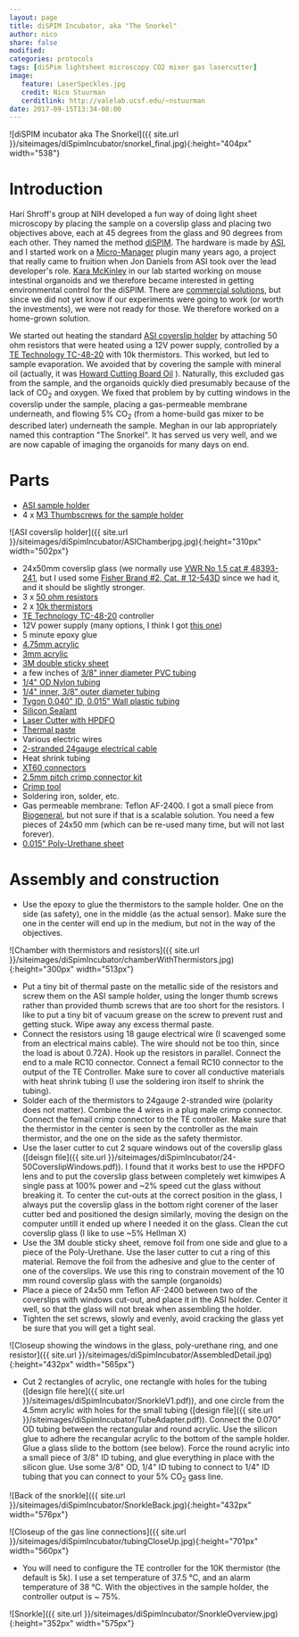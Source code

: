 ```yaml
---
layout: page
title: diSPIM Incubator, aka "The Snorkel"
author: nico
share: false
modified:
categories: protocols
tags: [diSPim lightsheet microscopy CO2 mixer gas lasercutter]
image:
   feature: LaserSpeckles.jpg
   credit: Nico Stuurman
   cerditlink: http://valelab.ucsf.edu/~nstuurman
date: 2017-09-15T13:34-08:00
---
```

![diSPIM incubator aka The Snorkel]({{ site.url }}/siteimages/diSpimIncubator/snorkel_final.jpg){:height="404px" width="538"}

# Introduction
Hari Shroff's group at NIH developed a fun way of doing light sheet microscopy by placing the sample on a coverslip glass and placing two objectives above, each at 45 degrees from the glass and 90 degrees from each other. They named the method [diSPIM](https://dx.doi.org/doi:10.1038/nbt.2713).  The hardware is made by [ASI](https://www.asiimaging.com/), and I started work on a [Micro-Manager](https://micro-manager.org) plugin many years ago, a project that really came to fruition when Jon Daniels from ASI took over the lead developer's role.  [Kara McKinley](https://valelab.ucsf.edu/olympus-digital-camera/) in our lab started working on mouse intestinal organoids and we therefore became interested in getting environmental control for the diSPIM.  There are [commercial solutions](http://dispim.org/hardware/environmental_control), but since we did not yet know if our experiments were going to work (or worth the investments), we were not ready for those.  We therefore worked on a home-grown solution. 

We started out heating the standard [ASI coverslip holder](https://asiimaging.com) by attaching 50 ohm resistors that were heated using a 12V power supply, controlled by a [TE Technology TC-48-20](https://tetech.com/product/tc-48-20/) with 10k thermistors.  This worked, but led to sample evaporation.  We avoided that by covering the sample with mineral oil (actually, it was [Howard Cutting Board Oil](https://www.amazon.com/dp/B004G6X0J2/ref=asc_df_B004G6X0J25171204/?tag=hyprod-20&creative=394997&creativeASIN=B004G6X0J2&linkCode=df0&hvadid=167129443640&hvpos=1o1&hvnetw=g&hvrand=10878626644448395694&hvpone=&hvptwo=&hvqmt=&hvdev=c&hvdvcmdl=&hvlocint=&hvlocphy=9031957&hvtargid=pla-307434512388) ).  Naturally, this excluded gas from the sample, and the organoids quickly died presumably because of the lack of CO<sub>2</sub> and oxygen.  We fixed that problem by by cutting windows in the coverslip under the sample, placing a gas-permeable membrane underneath, and flowing 5% CO<sub>2</sub> (from a home-build gas mixer to be described later) underneath the sample.   Meghan in our lab appropriately named this contraption "The Snorkel".  It has served us very well, and we are now capable of imaging the organoids for many days on end.

# Parts

* [ASI sample holder](https://asiimaging.com)
* 4 x [M3 Thumbscrews for the sample holder](https://www.mcmaster.com/#92581A120)
 
![ASI coverslip holder]({{ site.url }}/siteimages/diSpimIncubator/ASIChamberjpg.jpg){:height="310px" width="502px"}

* 24x50mm coverslip glass (we normally use [VWR No 1.5 cat # 48393-241](https://us.vwr.com/store/product/4645817/vwr-micro-cover-glasses-rectangular), but I used some [Fisher Brand #2, Cat. # 12-543D](https://www.fishersci.com/shop/products/fisherbrand-cover-glasses-rectangles-rectangles-no-2-thickness-0-17-0-25mm-size-50-x-24mm/12543d) since we had it, and it should be slightly stronger.
* 3 x [50 ohm resistors](https://www.digikey.com/products/en?keywords=696-1178-ND)
* 2 x [10k thermistors](https://www.digikey.com/products/en?keywords=223-1540-ND)
* [TE Technology TC-48-20](https://tetech.com/product/tc-48-20/) controller
* 12V power supply (many options, I think I got [this one](https://tetech.com/product/ps-12-8-4a/))
* 5 minute epoxy glue
* [4.75mm acrylic](https://www.mcmaster.com/#8505k727/=19ecwx1)
* [3mm acrylic](https://www.mcmaster.com/#8505k722/=19ecxt9)
* [3M double sticky sheet](https://www.amazon.com/super-strong-double-sided-attaching-digitizers-9474-08x12-1pc/dp/B0120YI0GE/ref=sr_1_1?ie=UTF8&qid=1505519635&sr=8-1&keywords=3M+9474LE)
* a few inches of [3/8" inner diameter PVC tubing](https://www.fishersci.com/shop/products/fisherbrand-clear-pvc-tubing-13/141697h)
* [1/4" OD Nylon tubing](https://www.amazon.com/Nylon-Brake-Tubing-Suspenion-Lowrider/dp/B00CLXGHQU)
* [1/4" inner, 3/8" outer diameter tubing](https://www.fishersci.com/shop/products/fisherbrand-clear-pvc-tubing-13/141697c)
* [Tygon 0.040" ID, 0.015" Wall plastic tubing](https://www.amazon.com/Tygon-Microbore-tubing-0-040-0-070/dp/B01N7KGYXM)
* [Silicon Sealant](https://www.amazon.com/Permatex-80050-Silicone-Adhesive-Sealant/dp/B0002UEPVI/ref=sr_1_1?s=industrial&ie=UTF8&qid=1505510978&sr=1-1&keywords=silicone+sealant+permatex)
* [Laser Cutter with HPDFO](https://www.ulsinc.com/build)
* [Thermal paste](https://www.amazon.com/Thermal-ThermalCoolFlux-Performance-Polysynthetic-Silver/dp/B00QZD6LFY/ref=sr_1_5?s=electronics&ie=UTF8&qid=1505511141&sr=1-5&keywords=thermal+compound)
* Various electric wires 
* [2-stranded 24gauge electrical cable](https://www.digikey.com/product-detail/en/tensility-international-corp/30-00804/T1368-5-ND/7087254)
* Heat shrink tubing
* [XT60 connectors](https://www.amazon.com/Finware-Female-Bullet-Connectors-Battery/dp/B01ETROGP4)
* [2.5mm pitch crimp connector kit](https://www.amazon.com/Hilitchi-2-54mm-Headers-Connector-Housing/dp/B014YTPFT8/ref=sr_1_3?s=industrial&ie=UTF8&qid=1505512421&sr=1-3&keywords=Hilitchi+connector)
* [Crimp tool](https://www.amazon.com/Hilitchi-Non-Insulated-receptacles-0-14-1-5mm%C2%B2-SN-48B/dp/B014V5LUPI/ref=sr_1_1?ie=UTF8&qid=1505512398&sr=8-1&keywords=B014V5LUPI)
* Soldering iron, solder, etc.
* Gas permeable membrane: Teflon AF-2400. I got a small piece from [Biogeneral](http://www.biogeneral.com/teflon-af/), but not sure if that is a scalable solution.  You need a few pieces of 24x50 mm (which can be re-used many time, but will not last forever). 
* [0.015" Poly-Urethane sheet](https://www.mcmaster.com/#1446T11)



# Assembly and construction

* Use the epoxy to glue the thermistors to the sample holder.  One on the side (as safety), one in the middle (as the actual sensor).  Make sure the one in the center will end up in the medium, but not in the way of the objectives. 

![Chamber with thermistors and resistors]({{ site.url }}/siteimages/diSpimIncubator/chamberWithThermistors.jpg){:height="300px" width="513px"}

* Put a tiny bit of thermal paste on the metallic side of the resistors and screw them on the ASI sample holder, using the longer thumb screws rather than provided thumb screws that are too short for the resistors.  I like to put a tiny bit of vacuum grease on the screw to prevent rust and getting stuck.  Wipe away any excess thermal paste.
* Connect the resistors using 18 gauge electrical wire (I scavenged some from an electrical mains cable).  The wire should not be too thin, since the load is about 0.72A).  Hook up the resistors in parallel.  Connect the end to a male RC10 connector.  Connect a femail RC10 connector to the output of the TE Controller.  Make sure to cover all conductive materials with heat shrink tubing (I use the soldering iron itself to shrink the tubing). 
* Solder  each of the thermistors to 24gauge 2-stranded wire (polarity does not matter). Combine the 4 wires in a plug male crimp connector.  Connect the femail crimp connector to the TE controller.  Make sure that the thermistor in the center is seen by the controller as the main thermistor, and the one on the side as the safety thermistor.
* Use the laser cutter to cut 2 square windows out of the coverslip glass ([deisgn file]({{ site.url }}/siteimages/diSpimIncubator/24-50CoverslipWindows.pdf)).  I found that it works best to use the HPDFO lens and to put the coverslip glass between completely wet kimwipes A single pass at 100% power and ~2% speed cut the glass without breaking it.  To center the cut-outs at the correct position in the glass, I always put the coverslip glass in the bottom right corener of the laser cutter bed and positioned the design similarly, moving the design on the computer untill it ended up where I needed it on the glass. Clean the cut coverslip glass (I like to use ~5% Hellman X)
* Use the 3M double sticky sheet, remove foil from one side and glue to a piece of the Poly-Urethane.  Use the laser cutter to cut a ring of this material.  Remove the foil from the adhesive and glue to the center of one of the coverslips. We use this ring to constrain movement of the 10 mm round coverslip glass with the sample (organoids)
* Place a piece of 24x50 mm Teflon AF-2400 between two of the coverslips with windows cut-out, and place it in the ASI holder.  Center it well, so that the glass will not break when assembling the holder. 
* Tighten the set screws, slowly and evenly, avoid cracking the glass yet be sure that you will get a tight seal.  

![Closeup showing the windows in the glass, poly-urethane ring, and one resistor]({{ site.url }}/siteimages/diSpimIncubator/AssembledDetail.jpg){:height="432px" width="565px"}

* Cut 2 rectangles of acrylic, one rectangle with holes for the tubing ([design file here]({{ site.url }}/siteimages/diSpimIncubator/SnorkleV1.pdf)), and one circle from the 4.5mm acrylic with holes for the small tubing ([design file]({{ site.url }}/siteimages/diSpimIncubator/TubeAdapter.pdf)).  Connect the 0.070" OD tubing between the rectangular and round acrylic.  Use the silicon glue to adhere the recangular acrylic to the bottom of the sample holder.  Glue a glass slide to the bottom (see below).  Force the round acrylic into a small piece of 3/8" ID tubing, and glue everything in place with the silicon glue.  Use some 3/8" OD, 1/4" ID tubing to connect to 1/4" ID tubing that you can connect to your 5% CO<sub>2</sub> gass line.

![Back of the snorkle]({{ site.url }}/siteimages/diSpimIncubator/SnorkleBack.jpg){:height="432px" width="576px"}

![Closeup of the gas line connections]({{ site.url }}/siteimages/diSpimIncubator/tubingCloseUp.jpg){:height="701px" width="560px"}

* You will need to configure the TE controller for the 10K thermistor (the default is 5k).  I use a set temperature of 37.5 &deg;C, and an alarm temperature of 38 &deg;C.  With the objectives in the sample holder, the controller output is  ~ 75%.  

![Snorkle]({{ site.url }}/siteimages/diSpimIncubator/SnorkleOverview.jpg){:height="352px" width="575px"}
